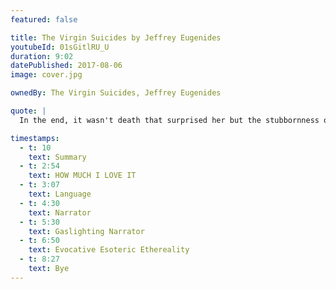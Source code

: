 ```yaml
---
featured: false

title: The Virgin Suicides by Jeffrey Eugenides
youtubeId: 01sGitlRU_U
duration: 9:02
datePublished: 2017-08-06
image: cover.jpg

ownedBy: The Virgin Suicides, Jeffrey Eugenides

quote: |
  In the end, it wasn't death that surprised her but the stubbornness of life

timestamps:
  - t: 10
    text: Summary
  - t: 2:54
    text: HOW MUCH I LOVE IT
  - t: 3:07
    text: Language
  - t: 4:30
    text: Narrator
  - t: 5:30
    text: Gaslighting Narrator
  - t: 6:50
    text: Evocative Esoteric Ethereality
  - t: 8:27
    text: Bye
---
```


